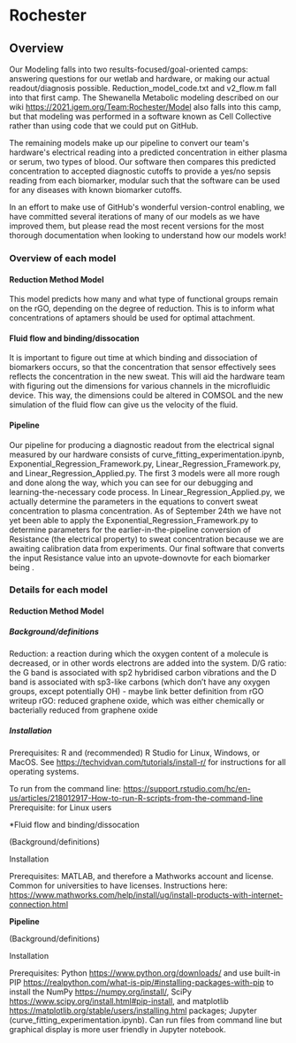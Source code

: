 # Rochester

## Overview

Our Modeling falls into two results-focused/goal-oriented camps: answering questions for our wetlab and hardware, or making our actual readout/diagnosis possible. 
Reduction_model_code.txt and v2_flow.m fall into that first camp. The Shewanella Metabolic modeling described on our wiki https://2021.igem.org/Team:Rochester/Model also falls
into this camp, but that modeling was performed in a software known as Cell Collective rather than using code that we could put on GitHub. 

The remaining models make up our pipeline to convert our team's hardware's electrical reading into a predicted concentration in either plasma or serum, two types of blood. Our
<filename> software then compares this predicted concentration to accepted diagnostic cutoffs to provide a yes/no sepsis reading from each biomarker, modular such that the
software can be used for any diseases with known biomarker cutoffs.

In an effort to make use of GitHub's wonderful version-control enabling, we have committed several iterations of many of our models as we have improved them, but please read the
most recent versions for the most thorough documentation when looking to understand how our models work!

### Overview of each model

#### Reduction Method Model
  
This model predicts how many and what type of functional groups remain on the rGO, depending on the degree of reduction. This is to inform what concentrations of aptamers should be used for optimal attachment.

#### Fluid flow and binding/dissocation
  
It is important to figure out time at which  binding and dissociation of biomarkers occurs, so that the concentration that sensor effectively sees reflects the concentration in the new sweat. This will aid the hardware team with figuring out the dimensions for various channels in the microfluidic device. This way, the dimensions could be altered in COMSOL and the new simulation of the fluid flow can give us the velocity of the fluid.

#### Pipeline
  
Our pipeline for producing a diagnostic readout from the electrical signal measured by our hardware consists of curve_fitting_experimentation.ipynb, Exponential_Regression_Framework.py, Linear_Regression_Framework.py, and Linear_Regression_Applied.py. The first 3 models were all more rough and done along the way, which you can see for our debugging and learning-the-necessary code process. In Linear_Regression_Applied.py, we actually determine the parameters in the equations to convert sweat concentration to plasma concentration. As of September 24th we have not yet been able to apply the Exponential_Regression_Framework.py to determine parameters for the earlier-in-the-pipeline conversion of Resistance (the electrical property) to sweat concentration because we are awaiting calibration data from experiments. Our final software that converts the input Resistance value into an upvote-downovte for each biomarker being <filename>.
  
### Details for each model 
  
#### Reduction Method Model
  
##### Background/definitions
Reduction: a reaction during which the oxygen content of a molecule is decreased, or in other words electrons are added into the system.
D/G ratio: the G band is associated with sp2 hybridised carbon vibrations and the D band is associated with sp3-like carbons (which don’t have any oxygen groups, except potentially OH) - maybe link better definition from rGO writeup
rGO: reduced graphene oxide, which was either chemically or bacterially reduced from graphene oxide
  
##### Installation
  
Prerequisites: R and (recommended) R Studio for Linux, Windows, or MacOS. See https://techvidvan.com/tutorials/install-r/ for instructions for all operating systems. 
  
To run from the command line: https://support.rstudio.com/hc/en-us/articles/218012917-How-to-run-R-scripts-from-the-command-line
Prerequisite: for Linux users
  
*Fluid flow and binding/dissocation
  
(Background/definitions)

Installation

Prerequisites: MATLAB, and therefore a Mathworks account and license. Common for universities to have licenses. Instructions here: https://www.mathworks.com/help/install/ug/install-products-with-internet-connection.html 

**Pipeline**
  
(Background/definitions)
  
Installation
  
Prerequisites: Python https://www.python.org/downloads/ and use built-in PIP https://realpython.com/what-is-pip/#installing-packages-with-pip to install the NumPy https://numpy.org/install/, SciPy https://www.scipy.org/install.html#pip-install, and matplotlib https://matplotlib.org/stable/users/installing.html packages; Jupyter (curve_fitting_experimentation.ipynb). Can run files from command line but graphical display is more user friendly in Jupyter notebook. 

